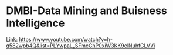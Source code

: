 # DMBI-Data Mining and Buisness Intelligence

Link: https://www.youtube.com/watch?v=h-q582wpb4Q&list=PLYwpaL_SFmcChP0xiW3KK9elNuhfCLVVi